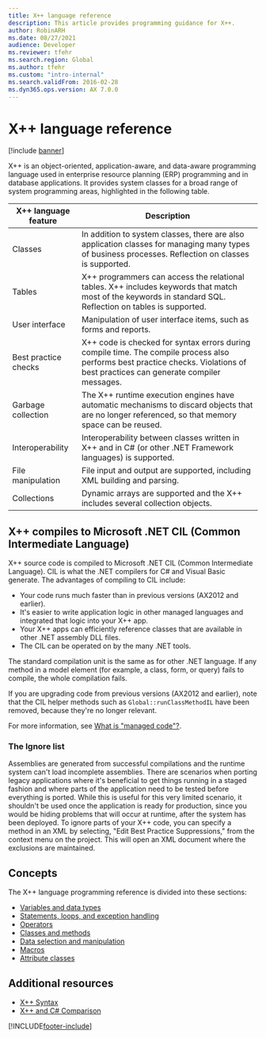 ```yaml
---
title: X++ language reference
description: This article provides programming guidance for X++.
author: RobinARH
ms.date: 08/27/2021
audience: Developer
ms.reviewer: tfehr
ms.search.region: Global
ms.author: tfehr
ms.custom: "intro-internal"
ms.search.validFrom: 2016-02-28
ms.dyn365.ops.version: AX 7.0.0
---
```


# X++ language reference

[!include [banner](../includes/banner.md)]

X++ is an object-oriented, application-aware, and data-aware programming language used in enterprise resource planning (ERP) programming and in database applications. It provides system classes for a broad range of system programming areas, highlighted in the following table.

| X++ language feature | Description |
|-----|-----|
| Classes              | In addition to system classes, there are also application classes for managing many types of business processes. Reflection on classes is supported. |
| Tables               | X++ programmers can access the relational tables. X++ includes keywords that match most of the keywords in standard SQL. Reflection on tables is supported. |
| User interface       | Manipulation of user interface items, such as forms and reports.|
| Best practice checks | X++ code is checked for syntax errors during compile time. The compile process also performs best practice checks. Violations of best practices can generate compiler messages.|
| Garbage collection   | The X++ runtime execution engines have automatic mechanisms to discard objects that are no longer referenced, so that memory space can be reused. |
| Interoperability     | Interoperability between classes written in X++ and in C\# (or other .NET Framework languages) is supported.                                      |
| File manipulation    | File input and output are supported, including XML building and parsing. |
| Collections          | Dynamic arrays are supported and the X++ includes several collection objects.|

## X++ compiles to Microsoft .NET CIL (Common Intermediate Language)

X++ source code is compiled to Microsoft .NET CIL (Common Intermediate Language). CIL is what the .NET compilers for C\# and Visual Basic generate. The advantages of compiling to CIL include:

+ Your code runs much faster than in previous versions (AX2012 and earlier).
+ It's easier to write application logic in other managed languages and integrated that logic into your X++ app.
+ Your X++ apps can efficiently reference classes that are available in other .NET assembly DLL files.
+ The CIL can be operated on by the many .NET tools.

The standard compilation unit is the same as for other .NET language. If any method in a model element (for example, a class, form, or query) fails to compile, the whole compilation fails.

If you are upgrading code from previous versions (AX2012 and earlier), note that the CIL helper methods such as `Global::runClassMethodIL` have been removed, because they're no longer relevant.

For more information, see [What is "managed code"?](/dotnet/standard/managed-code).

### The Ignore list

Assemblies are generated from successful compilations and the runtime system can't load incomplete assemblies. There are scenarios when porting legacy applications where it's beneficial to get things running in a staged fashion and where parts of the application need to be tested before everything is ported. While this is useful for this very limited scenario, it shouldn't be used once the application is ready for production, since you would be hiding problems that will occur at runtime, after the system has been deployed. To ignore parts of your X++ code, you can specify a method in an XML by selecting, "Edit Best Practice Suppressions," from the context menu on the project. This will open an XML document where the exclusions are maintained.

## Concepts

The X++ language programming reference is divided into these sections:

+ [Variables and data types](xpp-variables-data-types.md)
+ [Statements, loops, and exception handling](xpp-conditional.md)
+ [Operators](xpp-operators.md)
+ [Classes and methods](xpp-classes-methods.md)
+ [Data selection and manipulation](xpp-data/xpp-data-home-page.md)
+ [Macros](xpp-macros.md)
+ [Attribute classes](xpp-attribute-classes.md)

## Additional resources

+ [X++ Syntax](xpp-syntax.md)
+ [X++ and C# Comparison](xpp-cs-comparison.md)

[!INCLUDE[footer-include](../../../includes/footer-banner.md)]
